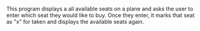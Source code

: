 This program displays a all available seats on a plane and asks the user to enter which seat they would like to buy. Once they enter, it marks that seat as "x" for taken and displays the available seats again.
